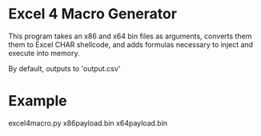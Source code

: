 # Excel 4 Macro Generator

This program takes an x86 and x64 bin files as arguments, converts them them to Excel CHAR shellcode, and adds formulas necessary to inject and execute into memory.

By default, outputs to 'output.csv'

# Example

excel4macro.py x86payload.bin x64payload.bin
